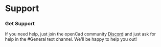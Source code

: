 # Support
### Get Support
If you need help, just join the openCad community [Discord](https://discord.gg/ufBBmaN) and just ask for help in the #General text channel. We'll be happy to help you out!